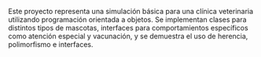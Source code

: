 Este proyecto representa una simulación básica para una clínica veterinaria utilizando programación orientada a objetos. Se implementan clases para distintos tipos de mascotas, interfaces para comportamientos específicos como atención especial y vacunación, y se demuestra el uso de herencia, polimorfismo e interfaces.
